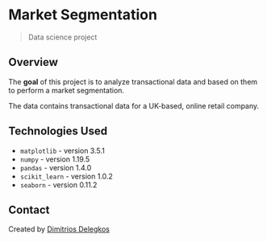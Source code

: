 # Market Segmentation
> Data science project


## Overview
The **goal** of this project is to analyze transactional data and based on them to perform a market segmentation.

The data contains transactional data for a UK-based, online retail company.

## Technologies Used
- `matplotlib` - version 3.5.1
- `numpy` - version 1.19.5
- `pandas` - version 1.4.0
- `scikit_learn` - version 1.0.2
- `seaborn` - version 0.11.2

## Contact
Created by [Dimitrios Delegkos](https://www.linkedin.com/in/dimitrios-delegkos-24a596151/)